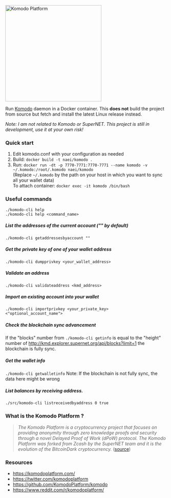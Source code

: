 [<img src="https://camo.githubusercontent.com/fe9eb7a4c63312374274b645cf5e37fc75337dd1/68747470733a2f2f692e696d6775722e636f6d2f45384c746b41612e706e67" width="300" title="Komodo Platform">](https://komodoplatform.com)  

Run [Komodo](https://github.com/KomodoPlatform/komodo) daemon in a Docker container. This **does not** build the project from source but fetch and install the latest Linux release instead.

*Note: I am not related to Komodo or SuperNET. This project is still in development, use it at your own risk!*

### Quick start

1. Edit komodo.conf with your configuration as needed
2. Build: `docker build -t naei/komodo .`  
3. Run: `docker run -dt -p 7770-7771:7770-7771 --name komodo -v ~/.komodo:/root/.komodo naei/komodo`  
  (Replace `~/.komodo` by the path on your host in which you want to sync all your wallet data)  
  To attach container: `docker exec -it komodo /bin/bash`  


### Useful commands

`./komodo-cli help`  
`./komodo-cli help <command_name>`

##### List the addresses of the current account ("" by default)
`./komodo-cli getaddressesbyaccount ""`

##### Get the private key of one of your wallet address 
`./komodo-cli dumpprivkey <your_wallet_address>`

##### Validate an address 
`./komodo-cli validateaddress <kmd_address>`

##### Import an existing account into your wallet
`./komodo-cli importprivkey <your_private_key> <"optional_account_name">`

##### Check the blockchain sync advancement
If the "blocks" number from `./komodo-cli getinfo` is equal to the "height" number of http://kmd.explorer.supernet.org/api/blocks?limit=1 the blockchain is fully sync.

##### Get the wallet info
`./komodo-cli getwalletinfo`
Note: If the blockchain is not fully sync, the data here might be wrong

##### List balances by receiving address.
`./src/komodo-cli listreceivedbyaddress 0 true`

### What is the Komodo Platform ?

> *The Komodo Platform is a cryptocurrency project that focuses on providing anonymity through zero knowledge proofs and security through a novel Delayed Proof of Work (dPoW) protocol. The Komodo Platform was forked from Zcash by the SuperNET team and it is the evolution of the BitcoinDark cryptocurrency.* ([source](https://en.bitcoinwiki.org/wiki/Komodo))

### Resources

- https://komodoplatform.com/
- https://twitter.com/komodoplatform
- https://github.com/KomodoPlatform/komodo
- https://www.reddit.com/r/komodoplatform/